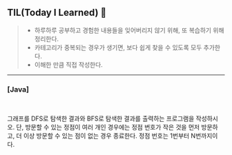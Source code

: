 ## TIL(Today I Learned) 🚀

> - 하루하루 공부하고 경험한 내용들을 잊어버리지 않기 위해, 또 복습하기 위해 정리한다.<br>
> - 카테고리가 중복되는 경우가 생기면, 보다 쉽게 찾을 수 있도록 모두 추가한다.<br>
> - 이해한 만큼 직접 작성한다.


___

### **[Java]**
<br>

그래프를 DFS로 탐색한 결과와 BFS로 탐색한 결과를 출력하는 프로그램을 작성하시오. 
단, 방문할 수 있는 정점이 여러 개인 경우에는 정점 번호가 작은 것을 먼저 방문하고, 더 이상 방문할 수 있는 점이 없는 경우 종료한다. 정점 번호는 1번부터 N번까지이다.